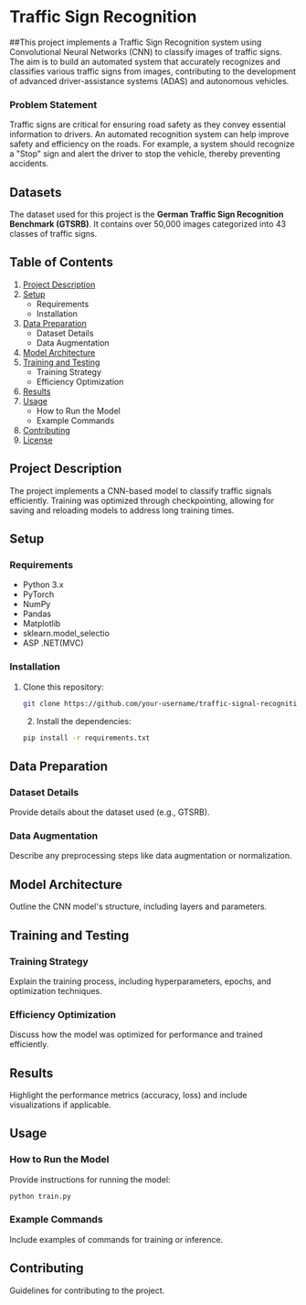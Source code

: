 # Traffic Sign Recognition
 

##This project implements a Traffic Sign Recognition system using Convolutional Neural Networks (CNN) to classify images of traffic signs. The aim is to build an automated system that accurately recognizes and classifies various traffic signs from images, contributing to the development of advanced driver-assistance systems (ADAS) and autonomous vehicles.

### Problem Statement
Traffic signs are critical for ensuring road safety as they convey essential information to drivers. An automated recognition system can help improve safety and efficiency on the roads. For example, a system should recognize a "Stop" sign and alert the driver to stop the vehicle, thereby preventing accidents.
## Datasets
The dataset used for this project is the **German Traffic Sign Recognition Benchmark (GTSRB)**. It contains over 50,000 images categorized into 43 classes of traffic signs.
## Table of Contents
1. [Project Description](#project-description)
2. [Setup](#setup)
   - Requirements
   - Installation
3. [Data Preparation](#data-preparation)
   - Dataset Details
   - Data Augmentation
4. [Model Architecture](#model-architecture)
5. [Training and Testing](#training-and-testing)
   - Training Strategy
   - Efficiency Optimization
6. [Results](#results)
7. [Usage](#usage)
   - How to Run the Model
   - Example Commands
8. [Contributing](#contributing)
9. [License](#license)

## Project Description
The project implements a CNN-based model to classify traffic signals efficiently. Training was optimized through checkpointing, allowing for saving and reloading models to address long training times.

## Setup

### Requirements
- Python 3.x
- PyTorch
- NumPy
- Pandas
- Matplotlib
- sklearn.model_selectio
- ASP .NET(MVC)

### Installation
1. Clone this repository:
   ```bash
   git clone https://github.com/your-username/traffic-signal-recognition.git
   ```
   2. Install the dependencies:
      
   ```bash
   pip install -r requirements.txt
   ```

## Data Preparation

### Dataset Details
Provide details about the dataset used (e.g., GTSRB).

### Data Augmentation
Describe any preprocessing steps like data augmentation or normalization.

## Model Architecture
Outline the CNN model's structure, including layers and parameters.

## Training and Testing

### Training Strategy
Explain the training process, including hyperparameters, epochs, and optimization techniques.

### Efficiency Optimization
Discuss how the model was optimized for performance and trained efficiently.

## Results
Highlight the performance metrics (accuracy, loss) and include visualizations if applicable.

## Usage

### How to Run the Model
Provide instructions for running the model:
```bash
python train.py
```

### Example Commands
Include examples of commands for training or inference.

## Contributing
Guidelines for contributing to the project.

 
